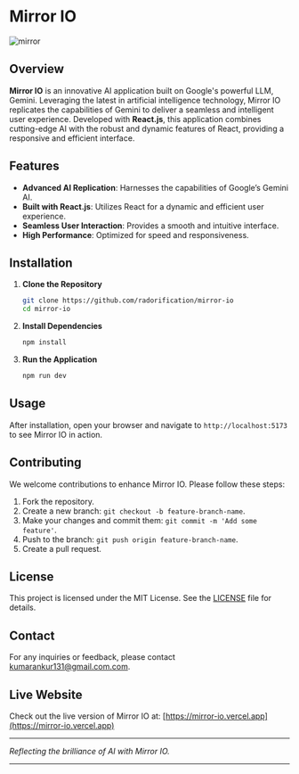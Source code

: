 # Mirror IO

![mirror](https://github.com/radorification/mirror-io/assets/102975348/5a6553c2-ce94-483d-9e51-792fa16b066b)


## Overview

**Mirror IO** is an innovative AI application built on Google's powerful LLM, Gemini. Leveraging the latest in artificial intelligence technology, Mirror IO replicates the capabilities of Gemini to deliver a seamless and intelligent user experience. Developed with **React.js**, this application combines cutting-edge AI with the robust and dynamic features of React, providing a responsive and efficient interface.

## Features

- **Advanced AI Replication**: Harnesses the capabilities of Google’s Gemini AI.
- **Built with React.js**: Utilizes React for a dynamic and efficient user experience.
- **Seamless User Interaction**: Provides a smooth and intuitive interface.
- **High Performance**: Optimized for speed and responsiveness.

## Installation

1. **Clone the Repository**
    ```bash
    git clone https://github.com/radorification/mirror-io
    cd mirror-io
    ```

2. **Install Dependencies**
    ```bash
    npm install
    ```

3. **Run the Application**
    ```bash
    npm run dev
    ```

## Usage

After installation, open your browser and navigate to `http://localhost:5173` to see Mirror IO in action.

## Contributing

We welcome contributions to enhance Mirror IO. Please follow these steps:

1. Fork the repository.
2. Create a new branch: `git checkout -b feature-branch-name`.
3. Make your changes and commit them: `git commit -m 'Add some feature'`.
4. Push to the branch: `git push origin feature-branch-name`.
5. Create a pull request.

## License

This project is licensed under the MIT License. See the [LICENSE](LICENSE) file for details.

## Contact

For any inquiries or feedback, please contact [kumarankur131@gmail.com.com](mailto:kumarankur131@gmail.com).

## Live Website

Check out the live version of Mirror IO at: [https://mirror-io.vercel.app](https://mirror-io.vercel.app)

---

*Reflecting the brilliance of AI with Mirror IO.*

---


